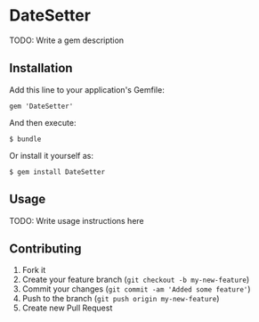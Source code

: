 # DateSetter

TODO: Write a gem description

## Installation

Add this line to your application's Gemfile:

    gem 'DateSetter'

And then execute:

    $ bundle

Or install it yourself as:

    $ gem install DateSetter

## Usage

TODO: Write usage instructions here

## Contributing

1. Fork it
2. Create your feature branch (`git checkout -b my-new-feature`)
3. Commit your changes (`git commit -am 'Added some feature'`)
4. Push to the branch (`git push origin my-new-feature`)
5. Create new Pull Request
